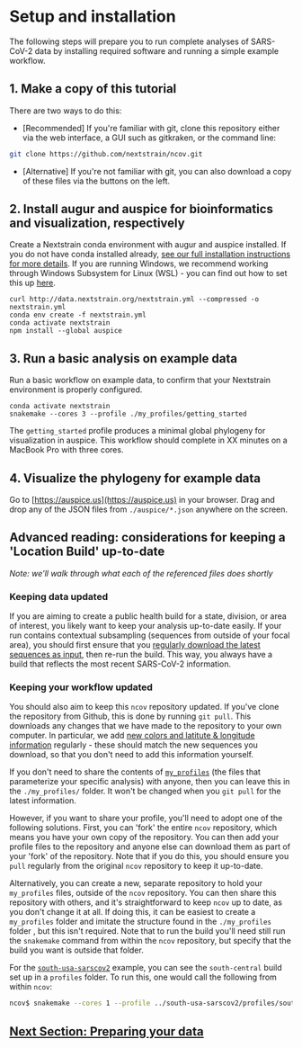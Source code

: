 # Setup and installation

The following steps will prepare you to run complete analyses of SARS-CoV-2 data by installing required software and running a simple example workflow.

## 1. Make a copy of this tutorial

There are two ways to do this:
* [Recommended] If you're familiar with git, clone this repository either via the web interface, a GUI such as gitkraken, or the command line:

```bash
git clone https://github.com/nextstrain/ncov.git
```

* [Alternative] If you're not familiar with git, you can also download a copy of these files via the buttons on the left.

## 2. Install augur and auspice for bioinformatics and visualization, respectively

Create a Nextstrain conda environment with augur and auspice installed.
If you do not have conda installed already, [see our full installation instructions for more details](https://nextstrain.org/docs/getting-started/local-installation).
If you are running Windows, we recommend working through Windows Subsystem for Linux (WSL) - you can find out how to set this up [here](https://nextstrain.org/docs/getting-started/windows-help).

```
curl http://data.nextstrain.org/nextstrain.yml --compressed -o nextstrain.yml
conda env create -f nextstrain.yml
conda activate nextstrain
npm install --global auspice
```

## 3. Run a basic analysis on example data

Run a basic workflow on example data, to confirm that your Nextstrain environment is properly configured.

```
conda activate nextstrain
snakemake --cores 3 --profile ./my_profiles/getting_started
```

The `getting_started` profile produces a minimal global phylogeny for visualization in auspice.
This workflow should complete in XX minutes on a MacBook Pro with three cores.

## 4. Visualize the phylogeny for example data

Go to [https://auspice.us](https://auspice.us) in your browser.
Drag and drop any of the JSON files from `./auspice/*.json` anywhere on the screen.

## Advanced reading: considerations for keeping a 'Location Build' up-to-date

_Note: we'll walk through what each of the referenced files does shortly_

### Keeping data updated
If you are aiming to create a public health build for a state, division, or area of interest, you likely want to keep your analysis up-to-date easily.
If your run contains contextual subsampling (sequences from outside of your focal area), you should first ensure that you [regularly download the latest sequences as input](data-prep.md), then re-run the build.
This way, you always have a build that reflects the most recent SARS-CoV-2 information.

### Keeping your workflow updated
You should also aim to keep this `ncov` repository updated.
If you've clone the repository from Github, this is done by running `git pull`.
This downloads any changes that we have made to the repository to your own computer.
In particular, we add [new colors and latitute & longitude information](customizing-analysis.md) regularly - these should match the new sequences you download, so that you don't need to add this information yourself.

If you don't need to share the contents of [`my_profiles`](orientation-files.md) (the files that parameterize your specific analysis) with anyone, then you can leave this in the `./my_profiles/` folder.
It won't be changed when you `git pull` for the latest information.

However, if you want to share your profile, you'll need to adopt one of the following solutions.
First, you can 'fork' the entire `ncov` repository, which means you have your own copy of the repository.
You can then add your profile files to the repository and anyone else can download them as part of your 'fork' of the repository.
Note that if you do this, you should ensure you `pull` regularly from the original `ncov` repository to keep it up-to-date.

Alternatively, you can create a new, separate repository to hold your `my_profiles` files, outside of the `ncov` repository.
You can then share this repository with others, and it's straightforward to keep `ncov` up to date, as you don't change it at all.
If doing this, it can be easiest to create a `my_profiles` folder and imitate the structure found in the `./my_profiles` folder , but this isn't required.
Note that to run the build you'll need still run the `snakemake` command from within the `ncov` repository, but specify that the build you want is outside that folder.

For the [`south-usa-sarscov2`](https://github.com/emmahodcroft/south-usa-sarscov2/) example, you can see the `south-central` build set up in a `profiles` folder.
To run this, one would call the following from within `ncov`:

```bash
ncov$ snakemake --cores 1 --profile ../south-usa-sarscov2/profiles/south-central/
```

## [Next Section: Preparing your data](data-prep.md)

